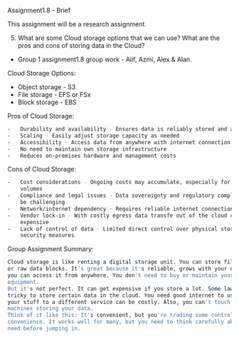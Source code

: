 Assignment1.8 - Brief

This assignment will be a research assignment.

5. What are some Cloud storage options that we can use? What are the pros and cons of storing data in the Cloud?

- Group 1 assignment1.8 group work - Alif, Azmi, Alex & Alan.

Cloud Storage Options:
-   Object storage - S3
-   File storage - EFS or FSx
-   Block storage - EBS

Pros of Cloud Storage:
```sh
-   Durability and availability - Ensures data is reliably stored and accessible
-   Scaling - Easily adjust storage capacity as needed
-   Accessibility - Access data from anywhere with internet connection
-   No need to maintain own storage infrastructure
-   Reduces on-premises hardware and management costs
```

Cons of Cloud Storage:
```sh
-   Cost considerations - Ongoing costs may accumulate, especially for large data 
    volumes
-   Compliance and legal issues - Data sovereignty and regulatory compliance can 
    be challenging
-   Network/internet dependency - Requires reliable internet connection for access
-   Vendor lock-in - With costly egress data transfe out of the cloud can be 
    expensive
-   Lack of control of data - Limited direct control over physical storage and 
    security measures
```

Group Assignment Summary:
```sh
Cloud storage is like renting a digital storage unit. You can store files, objects,
or raw data blocks. It's great because it's reliable, grows with your needs, and 
you can access it from anywhere. You don't need to buy or maintain your own storage
equipment.
But it's not perfect. It can get expensive if you store a lot. Some laws make it 
tricky to store certain data in the cloud. You need good internet to use it. Moving
your stuff to a different service can be costly. Also, you can't touch the actual
machines storing your data.
Think of it like this: It's convenient, but you're trading some control for that
convenience. It works well for many, but you need to think carefully about what you
need before jumping in.
```
